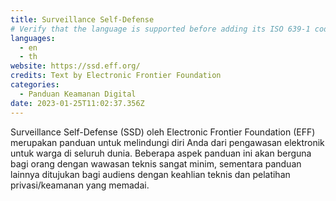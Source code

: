 ```yaml
---
title: Surveillance Self-Defense
# Verify that the language is supported before adding its ISO 639-1 code here. without the country code, i.e. ms instead of ms_MY.
languages:
  - en
  - th
website: https://ssd.eff.org/
credits: Text by Electronic Frontier Foundation
categories:
  - Panduan Keamanan Digital
date: 2023-01-25T11:02:37.356Z
---
```

Surveillance Self-Defense (SSD) oleh Electronic Frontier Foundation (EFF) merupakan panduan untuk melindungi diri Anda dari pengawasan elektronik untuk warga di seluruh dunia. Beberapa aspek panduan ini akan berguna bagi orang dengan wawasan teknis sangat minim, sementara panduan lainnya ditujukan bagi audiens dengan keahlian teknis dan pelatihan privasi/keamanan yang memadai.